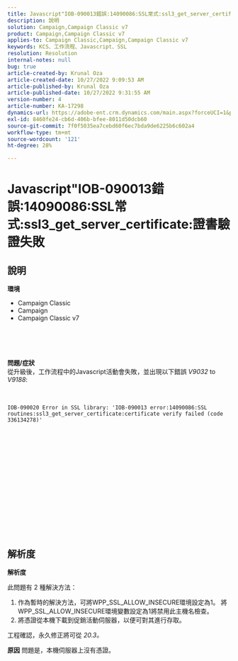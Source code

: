 ```yaml
---
title: Javascript"IOB-090013錯誤:14090086:SSL常式:ssl3_get_server_certificate:證書驗證失敗
description: 說明
solution: Campaign,Campaign Classic v7
product: Campaign,Campaign Classic v7
applies-to: Campaign Classic,Campaign,Campaign Classic v7
keywords: KCS、工作流程、Javascript、SSL
resolution: Resolution
internal-notes: null
bug: true
article-created-by: Krunal Oza
article-created-date: 10/27/2022 9:09:53 AM
article-published-by: Krunal Oza
article-published-date: 10/27/2022 9:31:55 AM
version-number: 4
article-number: KA-17298
dynamics-url: https://adobe-ent.crm.dynamics.com/main.aspx?forceUCI=1&pagetype=entityrecord&etn=knowledgearticle&id=c6f6931b-d755-ed11-bba2-6045bd006c82
exl-id: 8460fe24-cb6d-406b-bfee-8011d50dcb60
source-git-commit: 7f0f5035ea7cebd60f6ec7bda9de6225b6c602a4
workflow-type: tm+mt
source-wordcount: '121'
ht-degree: 28%

---
```


# Javascript&quot;IOB-090013錯誤:14090086:SSL常式:ssl3_get_server_certificate:證書驗證失敗

## 說明

<b>環境</b>
- Campaign Classic
- Campaign
- Campaign Classic v7

<br><br> <br><br><b>問題/症狀</b>
<br>從升級後，工作流程中的Javascript活動會失敗，並出現以下錯誤 *V9032* to *V9188*: <br><br><br>

```
IOB-090020 Error in SSL library: 'IOB-090013 error:14090086:SSL routines:ssl3_get_server_certificate:certificate verify failed (code 336134278)'
```


<br> <br><br>
<br> <br><br> <br>

<br><br><br> <br><br> <br>

## 解析度


<b>解析度</b>

此問題有 2 種解決方法：
1. 作為暫時的解決方法，可將WPP_SSL_ALLOW_INSECURE環境設定為1。 將WPP_SSL_ALLOW_INSECURE環境變數設定為1將禁用此主機名檢查。 
2. 將憑證從本機下載到促銷活動伺服器，以便可對其進行存取。

工程確認，永久修正將可從 *20.3。*



<b>原因</b>
問題是，本機伺服器上沒有憑證。
